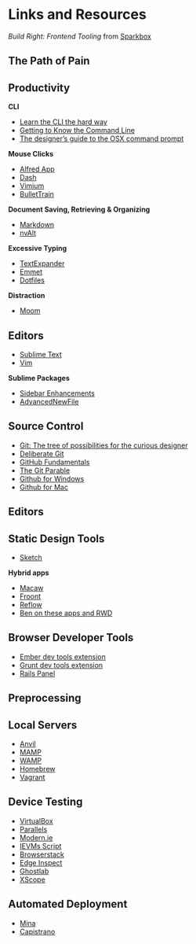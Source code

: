 # Links and Resources
*Build Right: Frontend Tooling* from [Sparkbox](http://seesparkbox.com)

## The Path of Pain

## Productivity

**CLI**

* [Learn the CLI the hard way](http://cli.learncodethehardway.org/book/)
* [Getting to Know the Command Line](http://www.davidbaumgold.com/tutorials/command-line/)
* [The designer’s guide to the OSX command prompt](http://wiseheartdesign.com/articles/2010/11/12/the-designers-guide-to-the-osx-command-prompt/)

**Mouse Clicks**

* [Alfred App](http://alfredapp.com)
* [Dash](http://kapeli.com/dash)
* [Vimium](http://vimium.github.io)
* [BulletTrain](http://bullettrain.com)

**Document Saving, Retrieving & Organizing**

* [Markdown](http://daringfireball.net/projects/markdown/)
* [nvAlt](http://brettterpstra.com/projects/nvalt/)

**Excessive Typing**

* [TextExpander](http://smilesoftware.com/TextExpander)
* [Emmet](http://emmet.io)
* [Dotfiles](http://dotfiles.github.io)

**Distraction**

* [Moom](http://manytricks.com/moom/)

## Editors

* [Sublime Text](http://sublimetext.com)
* [Vim](http://vim.org)

**Sublime Packages**

* [Sidebar Enhancements](https://github.com/titoBouzout/SideBarEnhancements)
* [AdvancedNewFile](https://github.com/skuroda/Sublime-AdvancedNewFile)

## Source Control
* [Git: The tree of possibilities for the curious designer](https://medium.com/design-ux/92f2350fd047)
* [Deliberate Git](http://steelcityruby.confbots.com/video/72762735)
* [GitHub Fundamentals](http://www.teehanlax.com/blog/github-fundamentals/)
* [The Git Parable](http://tom.preston-werner.com/2009/05/19/the-git-parable.html)
* [Github for Windows](http://windows.github.com)
* [Github for Mac](http://mac.github.com)

## Editors

## Static Design Tools

* [Sketch](http://www.bohemiancoding.com/sketch/)

**Hybrid apps**

* [Macaw](http://macaw.co)
* [Froont](http://froont.com)
* [Reflow](http://html.adobe.com/edge/reflow/)
* [Ben on these apps and RWD](http://seesparkbox.com/foundry/dissecting_design)

## Browser Developer Tools

* [Ember dev tools extension](https://chrome.google.com/webstore/detail/ember-inspector/bmdblncegkenkacieihfhpjfppoconhi?hl=en)
* [Grunt dev tools extension](https://chrome.google.com/webstore/detail/grunt-devtools/fbiodiodggnlakggeeckkjccjhhjndnb?hl=en)
* [Rails Panel](https://chrome.google.com/webstore/detail/railspanel/gjpfobpafnhjhbajcjgccbbdofdckggg?hl=en-US)

## Preprocessing

## Local Servers
* [Anvil](http://anvilformac.com)
* [MAMP](http://www.mamp.info/en/index.html)
* [WAMP](http://www.wampserver.com/en/)
* [Homebrew](http://brew.sh)
* [Vagrant](http://www.vagrantup.com)

## Device Testing
* [VirtualBox](https://www.virtualbox.org/)
* [Parallels](https://www.parallels.com/)
* [Modern.ie](http://modern.ie)
* [IEVMs Script](http://github.com/xdissent/ievms)
* [Browserstack](www.browserstack.com)
* [Edge Inspect](http://html.adobe.com/edge/inspect/)
* [Ghostlab](http://vanamco.com/ghostlab/)
* [XScope](http://iconfactory.com/software/xscope)

## Automated Deployment

* [Mina](https://github.com/nadarei/mina)
* [Capistrano](https://github.com/capistrano/capistrano)
